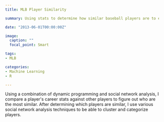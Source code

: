 ```yaml
---
title: MLB Player Similarity

summary: Using stats to determine how similar baseball players are to each other.

date: "2013-06-01T00:00:00Z"

image:
  caption: ""
  focal_point: Smart

tags:
- MLB

categories: 
- Machine Learning
- R

---
```


Using a combination of dynamic programming and social network analysis, I compare a player's career stats against other players to figure out who are the most similar. After determining which players are similar, I use various social network analysis techniques to be able to cluster and categorize players.